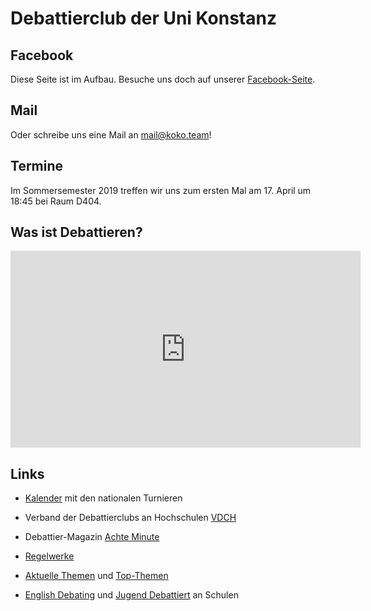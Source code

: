 # Debattierclub der Uni Konstanz

## Facebook

Diese Seite ist im Aufbau. Besuche uns doch auf unserer [Facebook-Seite](https://www.facebook.com/KonstanzerKontroverse/). 

## Mail

Oder schreibe uns eine Mail an [mail@koko.team](mailto:mail@koko.team)!

## Termine

Im Sommersemester 2019 treffen wir uns zum ersten Mal am 17. April um 18:45 bei Raum D404.

## Was ist Debattieren? 

<iframe width="560" height="315" src="https://www.youtube-nocookie.com/embed/PT7QbzLYGBg" frameborder="0" allow="accelerometer; autoplay; encrypted-media; gyroscope; picture-in-picture" allowfullscreen></iframe>

## Links

* [Kalender](http://www.achteminute.de/events/national/) mit den nationalen Turnieren

* Verband der Debattierclubs an Hochschulen [VDCH](http://www.vdch.de/)

* Debattier-Magazin [Achte Minute](achteminute.de)

* [Regelwerke](https://www.streitkultur.net/debatte/#regeln)

* [Aktuelle Themen](http://hellomotions.com/) und [Top-Themen](http://archive.idebate.org/view/top_100_debates)

* [English Debating](http://schoolsdebate.de/) und [Jugend Debattiert](https://www.jugend-debattiert.de/) an Schulen
